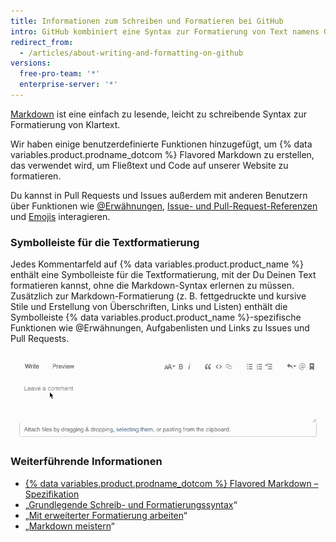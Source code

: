 ```yaml
---
title: Informationen zum Schreiben und Formatieren bei GitHub
intro: GitHub kombiniert eine Syntax zur Formatierung von Text namens GitHub Flavored Markdown mit einigen einzigartigen Schreibfunktionen.
redirect_from:
  - /articles/about-writing-and-formatting-on-github
versions:
  free-pro-team: '*'
  enterprise-server: '*'
---
```


[Markdown](http://daringfireball.net/projects/markdown/) ist eine einfach zu lesende, leicht zu schreibende Syntax zur Formatierung von Klartext.

Wir haben einige benutzerdefinierte Funktionen hinzugefügt, um {% data variables.product.prodname_dotcom %} Flavored Markdown zu erstellen, das verwendet wird, um Fließtext und Code auf unserer Website zu formatieren.

Du kannst in Pull Requests und Issues außerdem mit anderen Benutzern über Funktionen wie [@Erwähnungen](/articles/basic-writing-and-formatting-syntax/#mentioning-people-and-teams), [Issue- und Pull-Request-Referenzen](/articles/basic-writing-and-formatting-syntax/#referencing-issues-and-pull-requests) und [Emojis](/articles/basic-writing-and-formatting-syntax/#using-emoji) interagieren.

### Symbolleiste für die Textformatierung

Jedes Kommentarfeld auf {% data variables.product.product_name %} enthält eine Symbolleiste für die Textformatierung, mit der Du Deinen Text formatieren kannst, ohne die Markdown-Syntax erlernen zu müssen. Zusätzlich zur Markdown-Formatierung (z. B. fettgedruckte und kursive Stile und Erstellung von Überschriften, Links und Listen) enthält die Symbolleiste {% data variables.product.product_name %}-spezifische Funktionen wie @Erwähnungen, Aufgabenlisten und Links zu Issues und Pull Requests.

![Markdown-Symbolleiste](/assets/images/help/writing/markdown-toolbar.gif)

### Weiterführende Informationen

- [{% data variables.product.prodname_dotcom %} Flavored Markdown – Spezifikation](https://github.github.com/gfm/)
- „[Grundlegende Schreib- und Formatierungssyntax](/articles/basic-writing-and-formatting-syntax)“
- „[Mit erweiterter Formatierung arbeiten](/articles/working-with-advanced-formatting)“
- „[Markdown meistern](https://guides.github.com/features/mastering-markdown/)“
